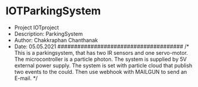 # IOTParkingSystem
 * Project IOTproject
 * Description: ParkingSystem
 * Author: Chakkraphan Chanthanak
 * Date: 05.05.2021
######################################
/* This is a parkingsystem, that has two IR sensors and one servo-motor. 
The microcontroller is a particle photon. 
The system is supplied by 5V external power supply. 
The system is set with particle cloud that publish two events to the could. 
Then use webhook with MAILGUN to send an E-mail. 
*/
